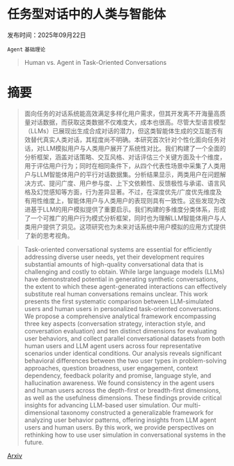 # 任务型对话中的人类与智能体

发布时间：2025年09月22日

`Agent` `基础理论`

> Human vs. Agent in Task-Oriented Conversations

# 摘要

> 面向任务的对话系统能高效满足多样化用户需求，但其开发离不开海量高质量对话数据，而获取这类数据不仅难度大，成本也很高。尽管大型语言模型（LLMs）已展现出生成合成对话的潜力，但这类智能体生成的交互能否有效替代真实人类对话，其程度尚不明确。本研究首次针对个性化面向任务对话，对LLM模拟用户与人类用户展开了系统性对比。我们构建了一个全面的分析框架，涵盖对话策略、交互风格、对话评估三个关键方面及十个维度，用于评估用户行为；同时在相同条件下，从四个代表性场景中采集了人类用户与LLM智能体用户的平行对话数据集。分析结果显示，两类用户在问题解决方式、提问广度、用户参与度、上下文依赖性、反馈极性与承诺、语言风格及幻觉感知等方面，行为差异显著。不过，在深度优先/广度优先维度及有用性维度上，智能体用户与人类用户的表现则具有一致性。这些发现为改进基于LLM的用户模拟提供了重要启示。我们构建的多维度分类体系，形成了一个可推广的用户行为模式分析框架，同时也为理解LLM智能体用户与人类用户提供了洞见。这项研究也为未来对话系统中用户模拟的应用方式提供了新的思考视角。

> Task-oriented conversational systems are essential for efficiently addressing diverse user needs, yet their development requires substantial amounts of high-quality conversational data that is challenging and costly to obtain. While large language models (LLMs) have demonstrated potential in generating synthetic conversations, the extent to which these agent-generated interactions can effectively substitute real human conversations remains unclear. This work presents the first systematic comparison between LLM-simulated users and human users in personalized task-oriented conversations. We propose a comprehensive analytical framework encompassing three key aspects (conversation strategy, interaction style, and conversation evaluation) and ten distinct dimensions for evaluating user behaviors, and collect parallel conversational datasets from both human users and LLM agent users across four representative scenarios under identical conditions. Our analysis reveals significant behavioral differences between the two user types in problem-solving approaches, question broadness, user engagement, context dependency, feedback polarity and promise, language style, and hallucination awareness. We found consistency in the agent users and human users across the depth-first or breadth-first dimensions, as well as the usefulness dimensions. These findings provide critical insights for advancing LLM-based user simulation. Our multi-dimensional taxonomy constructed a generalizable framework for analyzing user behavior patterns, offering insights from LLM agent users and human users. By this work, we provide perspectives on rethinking how to use user simulation in conversational systems in the future.

[Arxiv](https://arxiv.org/abs/2509.17619)